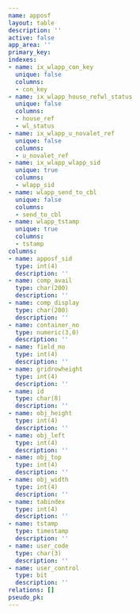 ```yaml
---
name: apposf
layout: table
description: ''
active: false
app_area: ''
primary_key: 
indexes:
- name: ix_wlapp_con_key
  unique: false
  columns:
  - con_key
- name: ix_wlapp_house_refwl_status
  unique: false
  columns:
  - house_ref
  - wl_status
- name: ix_wlapp_u_novalet_ref
  unique: false
  columns:
  - u_novalet_ref
- name: ix_wlapp_wlapp_sid
  unique: true
  columns:
  - wlapp_sid
- name: wlapp_send_to_cbl
  unique: false
  columns:
  - send_to_cbl
- name: wlapp_tstamp
  unique: true
  columns:
  - tstamp
columns:
- name: apposf_sid
  type: int(4)
  description: ''
- name: comp_avail
  type: char(200)
  description: ''
- name: comp_display
  type: char(200)
  description: ''
- name: container_no
  type: numeric(3,0)
  description: ''
- name: field_no
  type: int(4)
  description: ''
- name: gridrowheight
  type: int(4)
  description: ''
- name: id
  type: char(8)
  description: ''
- name: obj_height
  type: int(4)
  description: ''
- name: obj_left
  type: int(4)
  description: ''
- name: obj_top
  type: int(4)
  description: ''
- name: obj_width
  type: int(4)
  description: ''
- name: tabindex
  type: int(4)
  description: ''
- name: tstamp
  type: timestamp
  description: ''
- name: user_code
  type: char(3)
  description: ''
- name: user_control
  type: bit
  description: ''
relations: []
pseudo_pk: 
---
```


